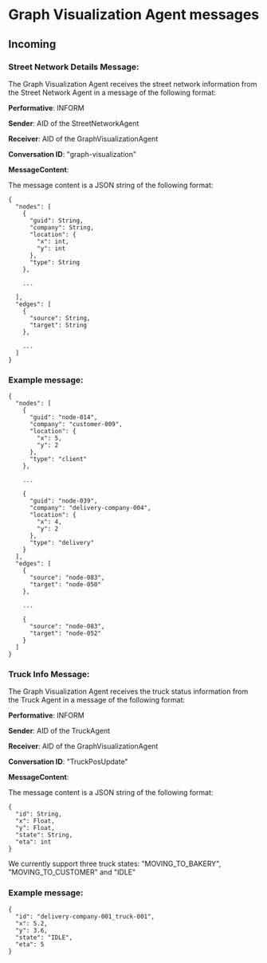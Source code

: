 # Graph Visualization Agent messages
## Incoming

### Street Network Details Message:
The Graph Visualization Agent receives the street network information from the Street Network Agent in a message of the following format:

**Performative**: INFORM

**Sender**: AID of the StreetNetworkAgent

**Receiver**: AID of the GraphVisualizationAgent

**Conversation ID**: "graph-visualization"

**MessageContent**: 

The message content is a JSON string of the following format: 

```
{
  "nodes": [
    {
      "guid": String,
      "company": String,
      "location": {
        "x": int,
        "y": int
      },
      "type": String
    },

    ...

  ],
  "edges": [
    {
      "source": String,
      "target": String
    },
    
    ...
  ]
}
```

### Example message:

```
{
  "nodes": [
    {
      "guid": "node-014",
      "company": "customer-009",
      "location": {
        "x": 5,
        "y": 2
      },
      "type": "client"
    },

    ...

    {
      "guid": "node-039",
      "company": "delivery-company-004",
      "location": {
        "x": 4,
        "y": 2
      },
      "type": "delivery"
    }
  ],
  "edges": [
    {
      "source": "node-083",
      "target": "node-050"
    },

    ...

    {
      "source": "node-083",
      "target": "node-052"
    }
  ]
}
```

### Truck Info Message:
The Graph Visualization Agent receives the truck status information from the Truck Agent in a message of the following format:

**Performative**: INFORM

**Sender**: AID of the TruckAgent

**Receiver**: AID of the GraphVisualizationAgent

**Conversation ID**: "TruckPosUpdate"

**MessageContent**: 

The message content is a JSON string of the following format: 

```
{
  "id": String,
  "x": Float,
  "y": Float,
  "state": String,
  "eta": int
}
```

We currently support three truck states: "MOVING_TO_BAKERY", "MOVING_TO_CUSTOMER" and "IDLE"

### Example message:

```
{
  "id": "delivery-company-001_truck-001",
  "x": 5.2,
  "y": 3.6,
  "state": "IDLE",
  "eta": 5
}
```


<br>
